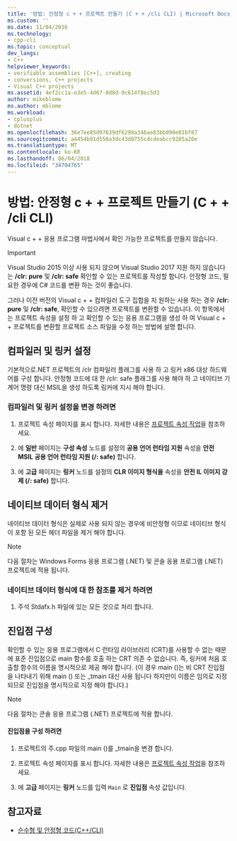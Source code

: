 ```yaml
---
title: '방법: 안정형 c + + 프로젝트 만들기 (C + + /cli CLI) | Microsoft Docs'
ms.custom: ''
ms.date: 11/04/2016
ms.technology:
- cpp-cli
ms.topic: conceptual
dev_langs:
- C++
helpviewer_keywords:
- verifiable assemblies [C++], creating
- conversions, C++ projects
- Visual C++ projects
ms.assetid: 4ef2cc1a-e3e5-4d67-8d8d-9c614f8ec5d3
author: mikeblome
ms.author: mblome
ms.workload:
- cplusplus
- dotnet
ms.openlocfilehash: 36e7ee85d97639df6298a346ae83bb090e81bf87
ms.sourcegitcommit: a4454b91d556a3dc43d8755cdcdeabcc9285a20e
ms.translationtype: MT
ms.contentlocale: ko-KR
ms.lasthandoff: 06/04/2018
ms.locfileid: "34704765"
---
```

# <a name="how-to-create-verifiable-c-projects-ccli"></a>방법: 안정형 c + + 프로젝트 만들기 (C + + /cli CLI)

Visual c + + 응용 프로그램 마법사에서 확인 가능한 프로젝트를 만들지 않습니다.

> [!IMPORTANT]
> Visual Studio 2015 이상 사용 되지 않으며 Visual Studio 2017 지원 하지 않습니다는 **/clr: pure** 및 **/clr: safe** 확인할 수 있는 프로젝트를 작성할 합니다. 안정형 코드, 필요한 경우에 C# 코드를 변환 하는 것이 좋습니다.

그러나 이전 버전의 Visual c + + 컴파일러 도구 집합을 지 원하는 사용 하는 경우 **/clr: pure** 및 **/clr: safe**, 확인할 수 있으려면 프로젝트를 변환할 수 있습니다. 이 항목에서는 프로젝트 속성을 설정 하 고 확인할 수 있는 응용 프로그램을 생성 하 여 Visual c + + 프로젝트를 변환할 프로젝트 소스 파일을 수정 하는 방법에 설명 합니다.

## <a name="compiler-and-linker-settings"></a>컴파일러 및 링커 설정

 기본적으로.NET 프로젝트의 /clr 컴파일러 플래그를 사용 하 고 링커 x86 대상 하드웨어를 구성 합니다. 안정형 코드에 대 한 /clr: safe 플래그를 사용 해야 하 고 네이티브 기계어 명령 대신 MSIL을 생성 하도록 링커에 지시 해야 합니다.

### <a name="to-change-the-compiler-and-linker-settings"></a>컴파일러 및 링커 설정을 변경 하려면

1. 프로젝트 속성 페이지를 표시 합니다. 자세한 내용은 [프로젝트 속성 작업](../ide/working-with-project-properties.md)을 참조하세요.

1. 에 **일반** 페이지는 **구성 속성** 노드를 설정의 **공용 언어 런타임 지원** 속성을 **안전 MSIL 공용 언어 런타임 지원 (/: safe)** 합니다.

1. 에 **고급** 페이지는 **링커** 노드를 설정의 **CLR 이미지 형식을** 속성을 **안전 IL 이미지 강제 (/: safe)** 합니다.

## <a name="removing-native-data-types"></a>네이티브 데이터 형식 제거

네이티브 데이터 형식은 실제로 사용 되지 않는 경우에 비안정형 이므로 네이티브 형식이 포함 된 모든 헤더 파일을 제거 해야 합니다.

> [!NOTE]
> 다음 절차는 Windows Forms 응용 프로그램 (.NET) 및 콘솔 응용 프로그램 (.NET) 프로젝트에 적용 됩니다.

### <a name="to-remove-references-to-native-data-types"></a>네이티브 데이터 형식에 대 한 참조를 제거 하려면

1. 주석 Stdafx.h 파일에 있는 모든 것으로 처리 합니다.

## <a name="configuring-an-entry-point"></a>진입점 구성

확인할 수 있는 응용 프로그램에서 C 런타임 라이브러리 (CRT)를 사용할 수 없는 때문에 표준 진입점으로 main 함수를 호출 하는 CRT 의존 수 없습니다. 즉, 링커에 처음 호출할 함수의 이름을 명시적으로 제공 해야 합니다. (이 경우 main ()는 비 CRT 진입점을 나타내기 위해 main () 또는 _tmain 대신 사용 됩니다 하지만이 이름은 임의로 지정 되므로 진입점을 명시적으로 지정 해야 합니다.)

> [!NOTE]
> 다음 절차는 콘솔 응용 프로그램 (.NET) 프로젝트에 적용 합니다.

#### <a name="to-configure-an-entry-point"></a>진입점을 구성 하려면

1. 프로젝트의 주.cpp 파일의 main ()를 _tmain을 변경 합니다.

1. 프로젝트 속성 페이지를 표시 합니다. 자세한 내용은 [프로젝트 속성 작업](../ide/working-with-project-properties.md)을 참조하세요.

1. 에 **고급** 페이지는 **링커** 노드를 입력 `Main` 로 **진입점** 속성 값입니다.

## <a name="see-also"></a>참고자료

- [순수형 및 안정형 코드(C++/CLI)](../dotnet/pure-and-verifiable-code-cpp-cli.md)
